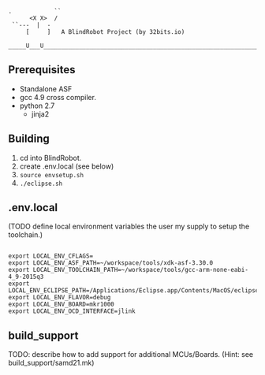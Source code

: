 ```
.            ``
      <X X>  /
 ``---  |  -
     [     ]   A BlindRobot Project (by 32bits.io)
 _____U___U____________________________________________________________________
```

## Prerequisites

* Standalone ASF
* gcc 4.9 cross compiler.
* python 2.7
    * jinja2

## Building

1. cd into BlindRobot.
1. create .env.local (see below)
1. `source envsetup.sh`
1. `./eclipse.sh`

## .env.local

(TODO define local environment variables the user my supply to setup the toolchain.)

```

export LOCAL_ENV_CFLAGS=
export LOCAL_ENV_ASF_PATH=~/workspace/tools/xdk-asf-3.30.0
export LOCAL_ENV_TOOLCHAIN_PATH=~/workspace/tools/gcc-arm-none-eabi-4_9-2015q3
export LOCAL_ENV_ECLIPSE_PATH=/Applications/Eclipse.app/Contents/MacOS/eclipse
export LOCAL_ENV_FLAVOR=debug
export LOCAL_ENV_BOARD=mkr1000
export LOCAL_ENV_OCD_INTERFACE=jlink

```

## build_support

TODO: describe how to add support for additional MCUs/Boards. (Hint: see build_support/samd21.mk)
